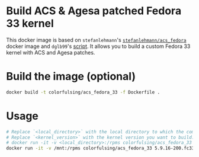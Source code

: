 # Build ACS & Agesa patched Fedora 33 kernel

This docker image is based on `stefanlehmann`'s [`stefanlehmann/acs_fedora`](https://github.com/stefanleh/fedora_acs_kernel_build "Docker Image for building custom ACS & Agesa patched Fedora kernels") docker image and `dglb99`'s [script](https://forum.level1techs.com/t/trying-to-compile-acs-override-patch-and-got-stuck-fedora-33/163658/6 "dglb99 kernel build script"). It allows you to build a custom Fedora 33 kernel with ACS and Agesa patches.

# Build the image (optional)

```bash
docker build -t colorfulsing/acs_fedora_33 -f Dockerfile .
```

# Usage

```bash
# Replace `<local_directory>` with the local directory to which the compiled kernel rpms will be copied.
# Replace `<kernel_version>` with the kernel version you want to build.
# docker run -it -v <local_directory>:/rpms colorfulsing/acs_fedora_33 <kernel_version>
docker run -it -v /mnt:/rpms colorfulsing/acs_fedora_33 5.9.16-200.fc33
```
